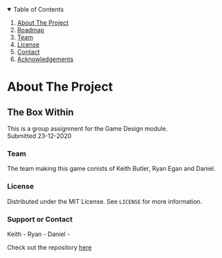 
<!-- TABLE OF CONTENTS -->
<details open="open">
  <summary>Table of Contents</summary>
  <ol>
    <li><a href="#about-the-project">About The Project</a></li>
    <li><a href="#roadmap">Roadmap</a></li>
    <li><a href="#team">Team</a></li>
    <li><a href="#license">License</a></li>
    <li><a href="#support or contact">Contact</a></li>
    <li><a href="#acknowledgements">Acknowledgements</a></li>
  </ol>
</details>

# About The Project

## The Box Within

This is a group assignment for the Game Design module.  
Submitted 23-12-2020

### Team

The team making this game conists of Keith Butler, Ryan Egan and Daniel.


<!-- LICENSE -->
### License

Distributed under the MIT License. See `LICENSE` for more information.

### Support or Contact

Keith -
Ryan -
Daniel -

Check out the repository [here](https://github.com/KeithButler-WIT/GameDesign-Assignment02/tree/main)
